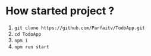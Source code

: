 # How started project ?

1. `git clone https://github.com/Parfaitv/TodoApp.git`
2. `cd TodoApp`
3. `npm i`
4. `npm run start`